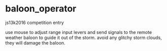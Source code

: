 # baloon_operator
js13k2016 competition entry

use mouse to adjust range input levers and send signals to the remote weather baloon to guide it out of the storm. avoid any glitchy storm clouds, they will damage the baloon.

